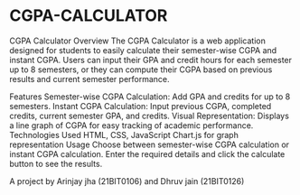 # CGPA-CALCULATOR
CGPA Calculator
Overview
The CGPA Calculator is a web application designed for students to easily calculate their semester-wise CGPA and instant CGPA. Users can input their GPA and credit hours for each semester up to 8 semesters, or they can compute their CGPA based on previous results and current semester performance.

Features
Semester-wise CGPA Calculation: Add GPA and credits for up to 8 semesters.
Instant CGPA Calculation: Input previous CGPA, completed credits, current semester GPA, and credits.
Visual Representation: Displays a line graph of CGPA for easy tracking of academic performance.
Technologies Used
HTML, CSS, JavaScript
Chart.js for graph representation
Usage
Choose between semester-wise CGPA calculation or instant CGPA calculation.
Enter the required details and click the calculate button to see the results.

A project by Arinjay jha (21BIT0106) and Dhruv jain (21BIT0126)
